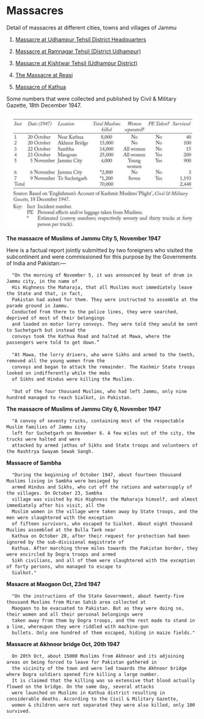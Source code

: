 # Massacres
Detail of massacres at different cities, towns and villages of Jammu

1. [Massacre at Udhampur Tehsil District Headquarters](https://github.com/JammuGenocide/Massacres/blob/main/Massacre%20at%20Udhampur%20Tehsil%20District%20Headquarters.md)

2. [Massacre at Ramnagar Tehsil (District Udhampur)](https://github.com/JammuGenocide/Massacres/blob/main/Massacre%20at%20Ramnagar%20Tehsil%20(District%20Udhampur).md)

3. [Massacre at Kishtwar Tehsil (Udhampur District)](https://github.com/JammuGenocide/Massacres/blob/main/Massacre%20at%20Kishtwar%20Tehsil%20(Udhampur%20District).md)

4. [The Massacre at Reasi](https://github.com/JammuGenocide/Massacres/blob/main/The%20Massacre%20at%20Reasi.md)

6. [Massacre of Kathua](https://github.com/JammuGenocide/Massacres/blob/main/Massacre%20of%20Kathua.md)


Some numbers that were collected and published by Civil & Military Gazette, 18th December 1947.

![Gazette](https://github.com/JammuGenocide/Massacres/blob/main/massacredata.jpeg)


**The massacre of Muslims of Jammu City 5, November 1947**

Here is a factual report jointly submitted by two foreigners who visited the subcontinent and were commissioned for this purpose by the Governments of India and Pakistan:—

      "On the morning of November 5, it was announced by beat of drum in Jammu city, in the name of 
      His Highness the Maharaja, that all Muslims must immediately leave the State and that, in fact, 
      Pakistan had asked for them. They were instructed to assemble at the parade ground in Jammu.
      Conducted from there to the police lines, they were searched, deprived of most of their belongings
      and loaded on motor lorry convoys. They were told they would be sent to Suchetgarh but instead the 
      convoys took the Kathua Road and halted at Mawa, where the passengers were told to get down.”

      "At Mawa, the lorry drivers, who were Sikhs and armed to the teeth, removed all the young women from the
      convoys and began to attack the remainder. The Kashmir State troops looked on indifferently while the mobs
      of Sikhs and Hindus were killing the Muslims.
      
      "Out of the four thousand Muslims, who had left Jammu, only nine hundred managed to reach Sialkot, in Pakistan. 
      
      
**The massacre of Muslims of Jammu City 6, November 1947**


      "A convoy of seventy trucks, containing most of the respectable Muslim families of Jammu city 
      left for Suchetgarh on November 6. A few miles out of the city, the trucks were halted and were
      attacked by armed jathas of Sikhs and State troops and volunteers of the Rashtrya Swayam Sewak Sangh. 


**Massacre of Sambha**

      "During the beginning of October 1947, about fourteen thousand Muslims living in Sambha were besieged by 
      armed Hindus and Sikhs, who cut off the rations and watersupply of the villages. On October 23, Sambha
      village was visited by His Highness the Maharaja himself, and almost immediately after his visit, all the
      Muslim women in the village were taken away by State troops, and the men were slaughtered with the exception
      of fifteen survivors, who escaped to Sialkot. About eight thousand Muslims assembled at the Bulla Tank near 
      Kathua on October 20, after their request for protection had been ignored by the sub-divisional magistrate of
      Kathua. After marching three miles towards the Pakistan border, they were encircled by Dogra troops and armed 
      Sikh civilians, and all of them were slaughtered with the exception of forty persons, who managed to escape to
      Sialkot."

**Masacre at Maogaon Oct, 23rd 1947**

      "On the instructions of the State Government, about twenty-five thousand Muslims from Miran Sahib area collected at 
      Maogaon to be evacuated to Pakistan. But as they were doing so, their women and all their personal belongings were 
      taken away from them by Dogra troops, and the rest made to stand in a line, whereupon they were riddled with machine-gun 
      bullets. Only one hundred of them escaped, hiding in maize fields."

**Massacre at Akhnoor bridge Oct, 20th 1947**

      On 20th Oct, about 15000 Muslims from Akhnoor and its adjoining areas on being forced to leave for Pakistan gathered in
      the vicinity of the town and were led towards the Akhnoor bridge where Dogra soldiers opened fire killing a large number. 
      It is claimed that the killing was so extensive that blood actually flowed on the bridge. On the same day, several attacks 
      were launched on Muslims in Kathua district resulting in considerable deaths. According to the Civil & Military Gazette,
      women & children were not separated they were also killed, only 100 survived.


